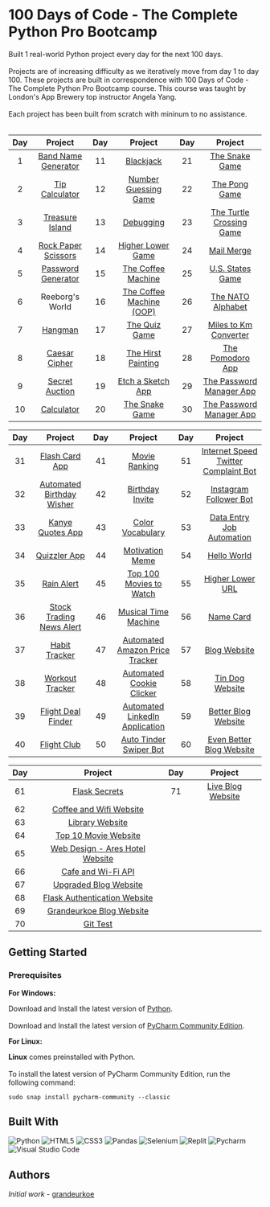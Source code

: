 # 100 Days of Code - The Complete Python Pro Bootcamp
Built 1 real-world Python project every day for the next 100 days. <br/><br/>
Projects are of increasing difficulty as we iteratively move from day 1 to day 100. These projects are built in correspondence with 100 Days of Code - The Complete Python Pro Bootcamp course. This course was taught by London's App Brewery top instructor Angela Yang.<br/><br/>
Each project has been built from scratch with mininum to no assistance.<br/><br/>

<div align="center">

| Day | Project  | Day | Project  | Day | Project  |
|     :---:      |     :---:      |     :---:      |     :---:      |     :---:      |     :---:      |
| 1   | [Band Name Generator](day-001-working-with-variables-in-python-to-manage-data/band-name-generator)     | 11     | [Blackjack](day-011-the-blackjack-capstone-project/the-blackjack-capstone-project)       | 21     | [The Snake Game](day-020-and-021-build-the-snake-game/the-snake-game)       |       
| 2     | [Tip Calculator](day-002-understanding-data-types-and-how-to-manipulate-strings/tip-calculator)       | 12     | [Number Guessing Game](day-012-scope-and-number-guessing-game/number-guessing-game)       | 22     | [The Pong Game](day-022-build-pong/the-pong-game)       |            
| 3     | [Treasure Island](day-003-control-flow-and-logical-operators/treasure-island)       | 13     | [Debugging](day-013-debugging-how-to-find-and-fix-errors-in-your-code/debugging)       | 23     | [The Turtle Crossing Game](day-023-the-turtle-crossing-capstone-project/the-turtle-crossing-game)       |              
| 4     | [Rock Paper Scissors](day-004-randomisation-and-python-lists/rock-paper-scissors)       | 14     | [Higher Lower Game](day-014-higher-lower-game-project/higher-lower-game)       | 24     | [Mail Merge](day-024-files-directories-and-paths/mail-merge-project)       |           
| 5     | [Password Generator](day-005-python-loops/password-generator)       | 15     | [The Coffee Machine](day-015-the-coffee-machine/the-coffee-machine)       | 25     | [U.S. States Game](day-025-working-with-csv-data-and-the-pandas-library/us-states-game)       |
| 6     | Reeborg's World       | 16     | [The Coffee Machine (OOP)](day-016-object-oriented-programming/the-coffee-machine-oop-version)       | 26     | [The NATO Alphabet](day-026-list-comprehension-and-the-nato-alphabet/the-nato-alphabet-project)       |
 | 7     | [Hangman](day-007-hangman/hangman)  | 17     | [The Quiz Game](day-017-the-quiz-game-project-and-the-benefits-of-oop/the-quiz-game)       | 27     | [Miles to Km Converter](day-027-tkinter-unlimited-arguments-and-gui/miles-to-km-converter-project)       |     
 | 8     | [Caesar Cipher](day-008-function-parameters-and-caesar-cipher/caesar-cipher)       | 18     | [The Hirst Painting](day-018-turtle-and-the-gui/the-hirst-painting-project)       | 28     | [The Pomodoro App](day-028-the-pomodoro-gui-application/the-pomodoro-app)       |
 | 9     | [Secret Auction](day-009-dictionaries-nesting-and-the-secret-auction/secret-auction)       | 19     | [Etch a Sketch App](day-019-etch-a-sketch-and-the-turtle-race/etch-a-sketch-app)       | 29     | [The Password Manager App](day-029-password-manager-gui-app-with-tkinter/password-manager-gui-app)       |
 | 10     | [Calculator](day-010-functions-with-outputs/calculator)       | 20     | [The Snake Game](day-020-and-021-build-the-snake-game/the-snake-game)       | 30     | [The Password Manager App](day-029-password-manager-gui-app-with-tkinter/password-manager-gui-app)       |

| Day | Project  | Day | Project  | Day | Project  |
|     :---:      |     :---:      |     :---:      |     :---:      |     :---:      |     :---:      |
| 31   | [Flash Card App](day-031-flash-card-app-capstone-project/flash-card-app-capstone-project)     | 41   | [Movie Ranking](day-041-introduction-to-html/movie-ranking)     | 51   | [Internet Speed Twitter Complaint Bot](day-051-internet-speed-twitter-complaint-bot/internet-speed-twitter-complaint-bot)     |
| 32   | [Automated Birthday Wisher](day-032-send-email-and-manage-dates/automated-birthday-wisher)     | 42   | [Birthday Invite](day-042-intermediate-html/birthday-invite)     | 52   | [Instagram Follower Bot](day-052-instagram-follower-bot/instagram-follower-bot)     |
| 33   | [Kanye Quotes App](day-033-api-endpoints-and-parameters-iss-overhead-notifier/kanye-quotes-app)     | 43   | [Color Vocabulary](day-043-introduction-to-css/color-vocab)     | 53   | [Data Entry Job Automation](day-053-data-entry-job-automation/data-entry-job-automation)     |
| 34   | [Quizzler App](day-034-creating-a-gui-quiz-app/quizzler-app)     | 44   | [Motivation Meme](day-044-intermediate-css/motivation-meme)     | 54   | [Hello World](day-054-introduction-to-web-development-with-flask/introduction-to-flask)     |
| 35   | [Rain Alert](day-035-sms-keys-authentication-and-env/rain-alert)     | 45   | [Top 100 Movies to Watch](day-045-web-scraping-with-beautiful-soup/top-100-movies-to-watch)     | 55   | [Higher Lower URL](day-055-html-and-url-parsing-in-flask-and-the-higher-lower-game/higher-or-lower-urls)     |
| 36   | [Stock Trading News Alert](day-036-stock-trading-news-alert-project/stock-trading-news-alert)     | 46   | [Musical Time Machine](day-046-musical-time-machine/musical-time-machine)     | 56   | [Name Card](day-056-rendering-static-files-and-using-website-templates/name-card)     |
| 37   | [Habit Tracker](day-037-advanced-authentication-and-post-put-delete-requests/habit-tracker)     | 47   | [Automated Amazon Price Tracker](day-047-automated-amazon-price-tracker/automated-amazon-price-tracker)     | 57   | [Blog Website](day-057-templating-with-jinja-in-flask-application/blog)     |
| 38   | [Workout Tracker](day-038-workout-tracking-using-google-sheets/workout-tracking-using-google-sheets)     | 48   | [Automated Cookie Clicker](day-048-selenium-webdriver-and-game-playing-bot/automated-cookie-clicker)     | 58   | [Tin Dog Website](day-058-bootstrap-framework/tin-dog)     |
| 39   | [Flight Deal Finder](day-039-flight-deal-finder/flight-deal-finder)     | 49   | [Automated LinkedIn Application](day-049-automating-job-applications-on-linkedIn/automated-job-application)     | 59   | [Better Blog Website](day-059-building-a-better-blog-using-bootstrap/better-blog)     |
| 40   | [Flight Club](day-040-flight-club/flight-club)     | 50   | [Auto Tinder Swiper Bot](day-050-auto-tinder-swiping-bot/auto-tinder-swiping-bot)     | 60   | [Even Better Blog Website](day-060-make-post-requests-with-flask-and-html-forms/better-blog)     |

| Day | Project  | Day | Project  |
|     :---:      |     :---:      |     :---:      |     :---:      |
| 61   | [Flask Secrets](day-061-building-advanced-forms-with-flask-wtforms/flask-secrets)     | 71   | [Live Blog Website](https://grandeurkoe-blog.onrender.com/)     |
| 62   | [Coffee and Wifi Website](day-062-coffee-and-wifi-project/coffee-and-wifi)     |
| 63   | [Library Website](day-063-databases-with-sqlite-and-sqlalchemy/library-project)     |
| 64   | [Top 10 Movie Website](day-064-my-top-10-movie-website/top-movies)     |
| 65   | [Web Design - Ares Hotel Website](https://www.canva.com/design/DAFv7iLyFEQ/JWuvgMKykhqIRV-YNGiUEg/view?website#4)     |
| 66   | [Cafe and Wi-Fi API](day-066-building-your-own-api-with-restful-routing/cafe-api)     |
| 67   | [Upgraded Blog Website](day-067-blog-capstone-project-restful-routing/upgraded-blog)     |
| 68   | [Flask Authentication Website](day-068-authentication-with-flask/authentication-with-flask)     |
| 69   | [Grandeurkoe Blog Website](day-069-blog-capstone-project/blog-with-users)     |
| 70   | [Git Test](day-070-git-github-and-version-control/git-test)     |

</div>

## Getting Started

### Prerequisites

<b>For Windows:</b>
<br/> 

Download and Install the latest version of [Python](https://www.python.org/downloads/).<br/><br/>
Download and Install the latest version of [PyCharm Community Edition](https://www.jetbrains.com/pycharm/download/?section=windows).<br/>


<b>For Linux:</b>
<br/> 

<b>Linux</b> comes preinstalled with Python.<br/><br/>
To install the latest version of PyCharm Community Edition, run the following command:
```
sudo snap install pycharm-community --classic
```


## Built With
![Python](https://img.shields.io/badge/-Python-black?style=flat-square&logo=Python)
![HTML5](https://img.shields.io/badge/-HTML5-black?style=flat-square&logo=html5)
![CSS3](https://img.shields.io/badge/-CSS3-black?style=flat-square&logo=css3)
![Pandas](https://img.shields.io/badge/-Pandas-black?style=flat-square&logo=Pandas)
![Selenium](https://img.shields.io/badge/-Selenium-black?style=flat-square&logo=Selenium)
![Replit](https://img.shields.io/badge/-Replit-black?style=flat-square&logo=Replit)
![Pycharm](https://img.shields.io/badge/-Pycharm-black?style=flat-square&logo=Pycharm)
![Visual Studio Code](https://img.shields.io/badge/-Visual%20Studio%20Code-black?style=flat-square&logo=visualstudiocode)

## Authors

*Initial work* - [grandeurkoe](https://github.com/grandeurkoe)
